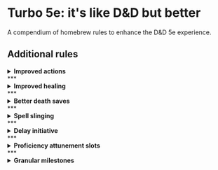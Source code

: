 # Turbo 5e: it's like D&D but better
A compendium of homebrew rules to enhance the D&D 5e experience.

## Additional rules
<details>
  <summary><b>Improved actions</b></summary>
  
Instead of the normal actions, bonus actions and item interactions; a more flexible system is used, similar to how Pathfinder 2e works.
<br/><br/>
<a href="improved_actions">Read more</a>

</details>
***
<details>
  <summary><b>Improved healing</b></summary>
  
Healing in D&D 5e is often disappointing and rarely more useful than dealing damage, these rules buff healing in a way that allows players to heal more using their <b>Hit Dice</b> as a resource.
<br/><br/>
<a href="improved_healing">Read more</a>

</details>
***
<details>
  <summary><b>Better death saves</b></summary>
  
Death saving throws no longer track failures and successes seperately. Instead, you start at 1 failed save and die at 4 failed saves. A successful death saving throw *reduces* the amount of failed saves by one. When the number reaches 0, you stabilize. Subsequently, you gain a "wound", after falling unconscious again all current wounds are added to the amount of failed saves.

Finishing a short or long rest with full health removes all wounds.

</details>
***
<details>
  <summary><b>Spell slinging</b></summary>
  
You're allowed to cast other spells on the same turn when you cast a bonus action except when that bonus action spell used quickened spell, then you can't cast another spell during the same turn, except for a cantrip with a casting time of 1 action.

</details>
***
<details>
  <summary><b>Delay initiative</b></summary>
  
Right before you take you turn you can choose to instead delay it until another creature has taken it's turn. When you choose to delay, specify the condition after which you want to take your turn, if your condition hasn't happened at the end of the round: you lose your turn. If the condition is triggered during another creature's turn, you have to wait until it has finished.

</details>
***
<details>
  <summary><b>Proficiency attunement slots</b></summary>
  
Your amount of attunement slots is equal to your proficiency modifier.

<h5><i>Future idea</i></h5>
Double attunement slots and make attunement to certain items take more slots depending on the item. For example, a common item that requires attunement could cost 1 slot but a flame tongue could cost 2 slots. A staff of power could take 3 or more slots.

</details>
***
<details>
  <summary><b>Granular milestones</b></summary>
  
Instead of milestone levelling being a single point where the DM decides whether you level up, a single level is divided into 3 points where the DM may decide to give more than 1 point depending on the achievement.

</details>

